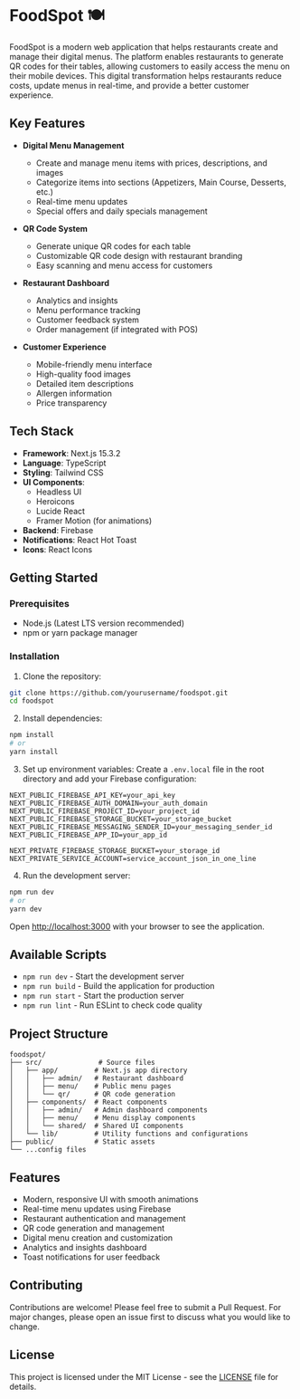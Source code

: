 # FoodSpot 🍽️

FoodSpot is a modern web application that helps restaurants create and manage their digital menus. The platform enables restaurants to generate QR codes for their tables, allowing customers to easily access the menu on their mobile devices. This digital transformation helps restaurants reduce costs, update menus in real-time, and provide a better customer experience.

## Key Features

- **Digital Menu Management**
  - Create and manage menu items with prices, descriptions, and images
  - Categorize items into sections (Appetizers, Main Course, Desserts, etc.)
  - Real-time menu updates
  - Special offers and daily specials management

- **QR Code System**
  - Generate unique QR codes for each table
  - Customizable QR code design with restaurant branding
  - Easy scanning and menu access for customers

- **Restaurant Dashboard**
  - Analytics and insights
  - Menu performance tracking
  - Customer feedback system
  - Order management (if integrated with POS)

- **Customer Experience**
  - Mobile-friendly menu interface
  - High-quality food images
  - Detailed item descriptions
  - Allergen information
  - Price transparency

## Tech Stack

- **Framework**: Next.js 15.3.2
- **Language**: TypeScript
- **Styling**: Tailwind CSS
- **UI Components**: 
  - Headless UI
  - Heroicons
  - Lucide React
  - Framer Motion (for animations)
- **Backend**: Firebase
- **Notifications**: React Hot Toast
- **Icons**: React Icons

## Getting Started

### Prerequisites

- Node.js (Latest LTS version recommended)
- npm or yarn package manager

### Installation

1. Clone the repository:
```bash
git clone https://github.com/yourusername/foodspot.git
cd foodspot
```

2. Install dependencies:
```bash
npm install
# or
yarn install
```

3. Set up environment variables:
Create a `.env.local` file in the root directory and add your Firebase configuration:
```env
NEXT_PUBLIC_FIREBASE_API_KEY=your_api_key
NEXT_PUBLIC_FIREBASE_AUTH_DOMAIN=your_auth_domain
NEXT_PUBLIC_FIREBASE_PROJECT_ID=your_project_id
NEXT_PUBLIC_FIREBASE_STORAGE_BUCKET=your_storage_bucket
NEXT_PUBLIC_FIREBASE_MESSAGING_SENDER_ID=your_messaging_sender_id
NEXT_PUBLIC_FIREBASE_APP_ID=your_app_id

NEXT_PRIVATE_FIREBASE_STORAGE_BUCKET=your_storage_id
NEXT_PRIVATE_SERVICE_ACCOUNT=service_account_json_in_one_line
```

4. Run the development server:
```bash
npm run dev
# or
yarn dev
```

Open [http://localhost:3000](http://localhost:3000) with your browser to see the application.

## Available Scripts

- `npm run dev` - Start the development server
- `npm run build` - Build the application for production
- `npm run start` - Start the production server
- `npm run lint` - Run ESLint to check code quality

## Project Structure

```
foodspot/
├── src/              # Source files
│   ├── app/         # Next.js app directory
│   │   ├── admin/   # Restaurant dashboard
│   │   ├── menu/    # Public menu pages
│   │   └── qr/      # QR code generation
│   ├── components/  # React components
│   │   ├── admin/   # Admin dashboard components
│   │   ├── menu/    # Menu display components
│   │   └── shared/  # Shared UI components
│   └── lib/         # Utility functions and configurations
├── public/          # Static assets
└── ...config files
```

## Features

- Modern, responsive UI with smooth animations
- Real-time menu updates using Firebase
- Restaurant authentication and management
- QR code generation and management
- Digital menu creation and customization
- Analytics and insights dashboard
- Toast notifications for user feedback

## Contributing

Contributions are welcome! Please feel free to submit a Pull Request. For major changes, please open an issue first to discuss what you would like to change.

## License

This project is licensed under the MIT License - see the [LICENSE](LICENSE) file for details.
